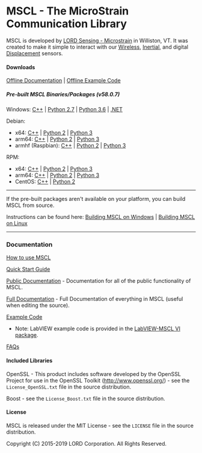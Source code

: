# MSCL - The MicroStrain Communication Library

MSCL is developed by [LORD Sensing - Microstrain](http://microstrain.com) in Williston, VT. It was created to make it simple to interact with our [Wireless](http://www.microstrain.com/wireless), [Inertial](http://www.microstrain.com/inertial), and digital [Displacement](https://www.microstrain.com/displacement/nodes) sensors.

#### Downloads

[Offline Documentation](https://github.com/LORD-MicroStrain/MSCL/releases/download/v58.0.7/mscl_58.0.7_Documentation.zip) | 
[Offline Example Code](https://github.com/LORD-MicroStrain/MSCL/releases/download/v58.0.7/mscl_58.0.7_Examples.zip)

##### Pre-built MSCL Binaries/Packages (v58.0.7)
Windows:
[C++](https://github.com/LORD-MicroStrain/MSCL/releases/download/v58.0.7/mscl_58.0.7_Windows_C++.zip) | 
[Python 2.7](https://github.com/LORD-MicroStrain/MSCL/releases/download/v58.0.7/mscl_58.0.7_Windows_Python2.7.zip) |
[Python 3.6](https://github.com/LORD-MicroStrain/MSCL/releases/download/v58.0.7/mscl_58.0.7_Windows_Python3.6.zip) |
[.NET](https://github.com/LORD-MicroStrain/MSCL/releases/download/v58.0.7/mscl_58.0.7_Windows_DotNet.zip)

Debian:
  * x64:
  [C++](https://github.com/LORD-MicroStrain/MSCL/releases/download/v58.0.7/c++-mscl_58.0.7_amd64.deb) |
  [Python 2](https://github.com/LORD-MicroStrain/MSCL/releases/download/v58.0.7/python2-mscl_58.0.7_amd64.deb) |
  [Python 3](https://github.com/LORD-MicroStrain/MSCL/releases/download/v58.0.7/python3-mscl_58.0.7_amd64.deb)
  * arm64:
  [C++](https://github.com/LORD-MicroStrain/MSCL/releases/download/v58.0.7/c++-mscl_58.0.7_arm64.deb) |
  [Python 2](https://github.com/LORD-MicroStrain/MSCL/releases/download/v58.0.7/python2-mscl_58.0.7_arm64.deb) |
  [Python 3](https://github.com/LORD-MicroStrain/MSCL/releases/download/v58.0.7/python3-mscl_58.0.7_arm64.deb)
  * armhf (Raspbian):
  [C++](https://github.com/LORD-MicroStrain/MSCL/releases/download/v58.0.7/c++-mscl_58.0.7_armhf.deb) |
  [Python 2](https://github.com/LORD-MicroStrain/MSCL/releases/download/v58.0.7/python2-mscl_58.0.7_armhf.deb) |
  [Python 3](https://github.com/LORD-MicroStrain/MSCL/releases/download/v58.0.7/python3-mscl_58.0.7_armhf.deb)

RPM:
  * x64:
  [C++](https://github.com/LORD-MicroStrain/MSCL/releases/download/v58.0.7/c++-mscl-58.0.7_x86_64.rpm) |
  [Python 2](https://github.com/LORD-MicroStrain/MSCL/releases/download/v58.0.7/python2-mscl-58.0.7_x86_64.rpm) |
  [Python 3](https://github.com/LORD-MicroStrain/MSCL/releases/download/v58.0.7/python3-mscl-58.0.7_x86_64.rpm)
  * arm64:
  [C++](https://github.com/LORD-MicroStrain/MSCL/releases/download/v58.0.7/c++-mscl-58.0.7_aarch64.rpm) |
  [Python 2](https://github.com/LORD-MicroStrain/MSCL/releases/download/v58.0.7/python2-mscl-58.0.7_aarch64.rpm) |
  [Python 3](https://github.com/LORD-MicroStrain/MSCL/releases/download/v58.0.7/python3-mscl-58.0.7_aarch64.rpm)
  * CentOS:
  [C++](https://github.com/LORD-MicroStrain/MSCL/releases/download/v58.0.7/c++-mscl-58.0.7_x86_64_centos7.6.1810.rpm) |
  [Python 2](https://github.com/LORD-MicroStrain/MSCL/releases/download/v58.0.7/python2-mscl-58.0.7_x86_64_centos7.6.1810.rpm)

---

If the pre-built packages aren't available on your platform, you can build MSCL from source.

Instructions can be found here:
[Building MSCL on Windows](https://github.com/LORD-MicroStrain/MSCL/blob/master/BuildScripts/buildReadme_Windows.md) | 
[Building MSCL on Linux](https://github.com/LORD-MicroStrain/MSCL/blob/master/BuildScripts/buildReadme_Linux.md)

---

### Documentation

[How to use MSCL](https://github.com/LORD-MicroStrain/MSCL/blob/master/HowToUseMSCL.md)

[Quick Start Guide](http://lord-microstrain.github.io/MSCL/Documentation/Getting%20Started/index.html)

[Public Documentation](http://lord-microstrain.github.io/MSCL/Documentation/MSCL%20API%20Documentation/index.html) - Documentation for all of the public functionality of MSCL.

[Full Documentation](http://lord-microstrain.github.io/MSCL/Documentation/MSCL%20Documentation/index.html) - Full Documentation of everything in MSCL (useful when editing the source).

[Example Code](https://github.com/LORD-MicroStrain/MSCL/tree/master/MSCL_Examples)
  * Note: LabVIEW example code is provided in the [LabVIEW-MSCL VI package](https://github.com/LORD-MicroStrain/LabVIEW-MSCL).
  
[FAQs](https://github.com/LORD-MicroStrain/MSCL/blob/master/FAQs.md)

#### Included Libraries

OpenSSL - This product includes software developed by the OpenSSL Project for use in the OpenSSL Toolkit (http://www.openssl.org/) - see the `License_OpenSSL.txt` file in the source distribution.

Boost - see the `License_Boost.txt` file in the source distribution.

#### License
MSCL is released under the MIT License - see the `LICENSE` file in the source distribution.

Copyright (C) 2015-2019 LORD Corporation. All Rights Reserved.
